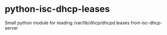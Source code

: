 python-isc-dhcp-leases
======================

Small python module for reading /var/lib/dhcp/dhcpd.leases from isc-dhcp-server
